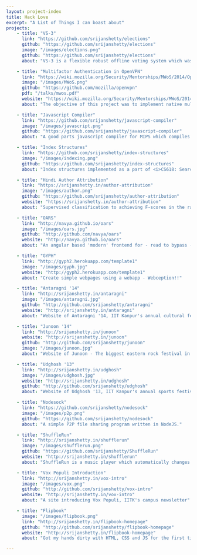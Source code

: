```yaml
---
layout: project-index
title: Hack Love
excerpt: "A List of Things I can boast about"
projects:
    - title: "VS-3"
      link: "https://github.com/srijanshetty/elections"
      github: "https://github.com/srijanshetty/elections"
      image: "/images/elections.png"
      github: "https://github.com/srijanshetty/elections"
      about: "VS-3 is a flexible robust offline voting system which was used for Students' Gymkhana General Elections, IIT Kanpur. It's been battle-tested on multiple election scenarios."

    - title: "Multifactor Authentication in OpenVPN"
      link: "https://wiki.mozilla.org/Security/Mentorships/MWoS/2014/OpenVPN_MFA"
      image: "/images/MWoS.png"
      github: "https://github.com/mozilla/openvpn"
      pdf: "/talks/mwos.pdf"
      website: "https://wiki.mozilla.org/Security/Mentorships/MWoS/2014/OpenVPN_MFA"
      about: "The objective of this project was to implement native multifactor authentication in OpenVPN and session resumption support for the same"

    - title: "Javascript Compiler"
      link: "https://github.com/srijanshetty/javascript-compiler"
      image: "/images/javascript.png"
      github: "https://github.com/srijanshetty/javascript-compiler"
      about: "A good parts javascript compiler for MIPS which compiles most ECMAScript 5.1 features (first class functions, lambdas etc) with strict type checking and type annotations."

    - title: "Index Structures"
      link: "https://github.com/srijanshetty/index-structures"
      image: "/images/indexing.png"
      github: "https://github.com/srijanshetty/index-structures"
      about: "Index structures implemented as a part of <i>CS618: Searching and Indexing in Databases</i>. Implemented structures include: <b>B+-tree, QuadTree, VP-Tree, R-Tree</b>"

    - title: "Hindi Author Attribution"
      link: "https://srijanshetty.in/author-attribution"
      image: "/images/author.png"
      github: "https://github.com/srijanshetty/author-attribution"
      website: "https://srijanshetty.in/author-attribution"
      about: "Supervised classification to achieving F-scores in the range of 90-97% for the following prominent hindi authors: Premchand, Tagore, Dharamvir Bharati, Vibhuti Narayan and Sarat chand."

    - title: "OARS"
      link: "http://navya.github.io/oars"
      image: "/images/oars.jpg"
      github: "http://github.com/navya/oars"
      website: "http://navya.github.io/oars"
      about: "An angular based 'modern' frontend for - read to bypass - the Institute Course Search, a dinosaur which amazingly has survived the 21st century."

    - title: "GYPH"
      link: "http://gyph2.herokuapp.com/template1"
      image: "/images/gyph.jpg"
      website: "http://gyph2.herokuapp.com/template1"
      about: "Create simple webpages using a webapp - Webception!!"

    - title: "Antaragni '14"
      link: "http://srijanshetty.in/antaragni"
      image: "/images/antaragni.jpg"
      github: "http://github.com/srijanshetty/antaragni"
      website: "http://srijanshetty.in/antaragni"
      about: "Website of Antaragni '14, IIT Kanpur's annual cultural festival"

    - title: "Junoon '14"
      link: "http://srijanshetty.in/junoon"
      website: "http://srijanshetty.in/junoon"
      github: "http://github.com/srijanshetty/junoon"
      image: "/images/junoon.jpg"
      about: "Website of Junoon - The biggest eastern rock festival in northern India"

    - title: "Udghosh '13"
      link: "http://srijanshetty.in/udghosh"
      image: "/images/udghosh.jpg"
      website: "http://srijanshetty.in/udghosh"
      github: "http://github.com/srijanshetty/udghosh"
      about: "Website of Udghosh '13, IIT Kanpur's annual sports festival"

    - title: "Nodesock"
      link: "https://github.com/srijanshetty/nodesock"
      image: "/images/p2p.png"
      github: "https://github.com/srijanshetty/nodesock"
      about: "A simple P2P file sharing program written in NodeJS."

    - title: "ShuffleRun"
      link: "http://srijanshetty.in/shufflerun"
      image: "/images/shufflerun.png"
      github: "https://github.com/srijanshetty/ShuffleRun"
      website: "http://srijanshetty.in/shufflerun"
      about: "ShuffleRun is a music player which automatically changes the music track to match your running speed. Kind of scratched an itch that I had. Demoed it at Yahoo! HackU '13.'"

    - title: "Vox Populi Introduction"
      link: "http://srijanshetty.in/vox-intro"
      image: "/images/vox.png"
      github: "http://github.com/srijanshetty/vox-intro"
      website: "http://srijanshetty.in/vox-intro"
      about: "A site introducing Vox Populi, IITK's campus newsletter"

    - title: "Flipbook"
      image: "/images/flipbook.png"
      link: "http://srijanshetty.in/flipbook-homepage"
      github: "http://github.com/srijanshetty/flipbook-homepage"
      website: "http://srijanshetty.in/flipbook-homepage"
      about: "Got my hands dirty with HTML, CSS and JS for the first time."

---
```


